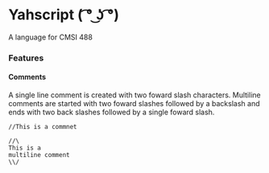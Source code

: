 # Yahscript      ( ͡° ͜ʖ ͡°) 
A language for CMSI 488

### Features

#### Comments
A single line comment is created with two foward slash characters. Multiline comments are started with two foward slashes followed by a backslash and ends with two back slashes followed by a single foward slash. 

```
//This is a commnet

//\
This is a 
multiline comment
\\/

```
